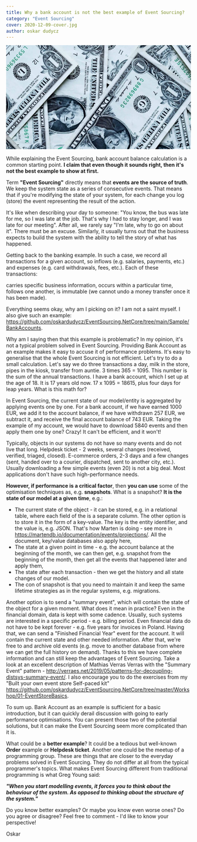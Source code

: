 ```yaml
---
title: Why a bank account is not the best example of Event Sourcing?
category: "Event Sourcing"
cover: 2020-12-09-cover.jpg
author: oskar dudycz
---
```


![cover](2020-12-09-cover.jpg)

While explaining the Event Sourcing, bank account balance calculation is a common starting point. **I claim that even though it sounds right, then it's not the best example to show at first.**

Term **"Event Sourcing"** directly means that **events are the source of truth**. We keep the system state as a series of consecutive events. That means that if you're modifying the state of your system, for each change you log (store) the event representing the result of the action. 

It's like when describing your day to someone: "You know, the bus was late for me, so I was late at the job. That's why I had to stay longer, and I was late for our meeting". After all, we rarely say "I'm late, why to go on about it". There must be an excuse. Similarly, it usually turns out that the business expects to build the system with the ability to tell the story of what has happened.

Getting back to the banking example. In such a case, we record all transactions for a given account, so inflows (e.g. salaries, payments, etc.) and expenses (e.g. card withdrawals, fees, etc.). Each of these transactions:

carries specific business information,
occurs within a particular time,
follows one another,
is immutable (we cannot undo a money transfer once it has been made).

Everything seems okay, why am I picking on it? I am not a saint myself. I also give such an example: https://github.com/oskardudycz/EventSourcing.NetCore/tree/main/Sample/BankAccounts.

Why am I saying then that this example is problematic? In my opinion, it's not a typical problem solved in Event Sourcing. Providing Bank Account as an example makes it easy to accuse it of performance problems. It's easy to generalise that the whole Event Sourcing is not efficient. 
Let's try to do a small calculation. Let's say we do three transactions a day, milk in the store, pipes in the kiosk, transfer from auntie. 3 times 365 = 1095. This number is the sum of the annual transactions. I have a bank account, which I set up at the age of 18. It is 17 years old now. 17 x 1095 = 18615, plus four days for leap years. What is this math for? 

In Event Sourcing, the current state of our model/entity is aggregated by applying events one by one. For a bank account, if we have earned 1000 EUR, we add it to the account balance, if we have withdrawn 257 EUR, we subtract it, and receive the final account balance of 743 EUR. Taking the example of my account, we would have to download 5840 events and then apply them one by one? Crazy! It can't be efficient, and it won't!

Typically, objects in our systems do not have so many events and do not live that long. Helpdesk ticket - 2 weeks, several changes (received, verified, triaged, closed). E-commerce orders, 2-3 days and a few changes (sent, handed over to a courier, dispatched, sent to another city, etc.). Usually downloading a few simple events (even 20) is not a big deal. Most applications don't have such high-performance needs.

**However, if performance is a critical factor**, then **you can use** some of the optimisation techniques as, e.g. **snapshots**. What is a snapshot? **It is the state of our model at a given time**, e.g.:

- The current state of the object - it can be stored, e.g. in a relational table, where each field of the is a separate column. The other option is to store it in the form of a key-value. The key is the entity identifier, and the value is, e.g. JSON. That's how Marten is doing - see more in https://martendb.io/documentation/events/projections/. All the document, key/value databases also apply here,
- The state at a given point in time - e.g. the account balance at the beginning of the month, we can then get, e.g. snapshot from the beginning of the month, then get all the events that happened later and apply them,
- The state after each transaction - then we get the history and all state changes of our model.
- The con of snapshot is that you need to maintain it and keep the same lifetime strategies as in the regular systems, e.g. migrations.

Another option is to send a "summary event", which will contain the state of the object for a given moment. What does it mean in practice? Even in the financial domain, data is kept with some cadence. Usually, such systems are interested in a specific period - e.g. billing period. Even financial data do not have to be kept forever - e.g. five years for invoices in Poland. Having that, we can send a "Finished Financial Year" event for the account. It will contain the current state and other needed information. After that, we're free to and archive old events (e.g. move to another database from where we can get the full history on demand). Thanks to this we have complete information and can still keep the advantages of Event Sourcing. 
Take a look at an excellent description of Mathias Verras Verras with the "Summary Event" pattern - http://verraes.net/2019/05/patterns-for-decoupling-distsys-summary-event/. 
I also encourage you to do the exercises from my "Built your own event store Self-paced kit" https://github.com/oskardudycz/EventSourcing.NetCore/tree/master/Workshop/01-EventStoreBasics.

To sum up. Bank Account as an example is sufficient for a basic introduction, but it can quickly derail discussion with going to early performance optimisations. You can present those two of the potential solutions, but it can make the Event Sourcing seem more complicated than it is. 

What could be a **better example**? It could be a tedious but well-known **Order** example or **Helpdesk ticket**. Another one could be the meetup of a programming group. These are things that are closer to the everyday problems solved in Event Sourcing. They do not differ at all from the typical programmer's topics. What makes Event Sourcing different from traditional programming is what Greg Young said:

_**"When you start modelling events, it forces you to think about the behaviour of the system. As opposed to thinking about the structure of the system."**_

Do you know better examples? Or maybe you know even worse ones? Do you agree or disagree? Feel free to comment - I'd like to know your perspective!

Oskar